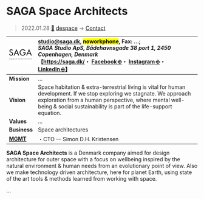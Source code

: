 # SAGA Space Architects
> 2022.01.28 [🚀](../../index/index.md) [despace](../index.md) → [Contact](../contact.md)

|[![](../f/contact/s/saga_sa_logo1_thumb.webp)](../f/contact/s/saga_logo1.webp)|<studio@saga.dk>, <mark>noworkphone</mark>, Fax: …;<br> *SAGA Studio ApS, Bådehavnsgade 38 port 1, 2450 Copenhagen, Denmark*<br> 【<https://saga.dk/>・ [Facebook ⎆](https://www.facebook.com/sagaspacearchitects)・ [Instagram ⎆](https://instagram.com/saga_space_architects)・ [LinkedIn ⎆](https://www.linkedin.com/company/saga-space-architects/)】|
|:-|:-|
|**Mission**|…|
|**Vision**|Space habitation & extra-terrestrial living is vital for human development. If we stop exploring we stagnate. We approach exploration from a human perspective, where mental well-being & social sustainability is part of the life-support equation.|
|**Values**|…|
|**Business**|Space architectures|
|**[MGMT](../mgmt.md)**|・CTO — Simon D.H. Kristensen|

**SAGA Space Architects** is a Denmark company aimed for design architecture for outer space with a focus on wellbeing inspired by the natural environment & human needs from an evolutionary point of view. Also we make technology driven architecture, here for planet Earth, using state of the art tools & methods learned from working with space.

<p style="page-break-after:always"> </p>

…
